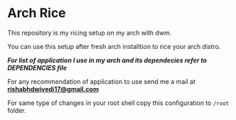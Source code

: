 # Arch Rice
This repository is my ricing setup on my arch with dwm.

You can use this setup after fresh arch installtion to rice your arch distro.

***For list of application I use in my arch and its dependecies refer to DEPENDENCIES file***

For any recommendation of application to use send me a mail at **rishabhdwivedi17@gmail.com**

For same type of changes in your root shell copy this configuration to `/root` folder.
